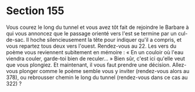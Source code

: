 # Section 155

Vous courez le long du tunnel et vous avez tôt fait de rejoindre le Barbare à qui vous
annoncez que le passage orienté vers l'est se termine par un cul-de-sac. Il hoche
silencieusement la tête pour indiquer qu'il a compris, et vous repartez tous deux vers
l'ouest. Rendez-vous au 22.
Les vers du poème vous reviennent subitement en mémoire : « En un couloir où l'eau
viendra couler, garde-toi bien de reculer… » Bien sûr, c'est ici qu'elle veut que vous
plongiez. Et maintenant, il vous faut prendre une décision. Allez-vous plonger comme le
poème semble vous y inviter (rendez-vous alors au 378), ou rebrousser chemin le long du
tunnel (rendez-vous dans ce cas au 322) ?